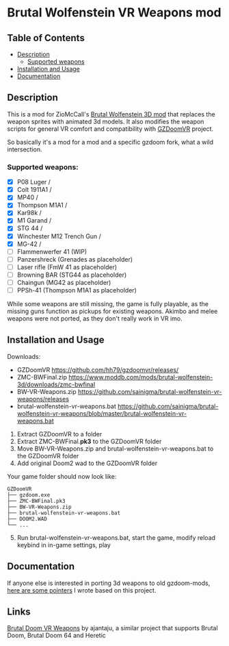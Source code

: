 # Brutal Wolfenstein VR Weapons mod

## Table of Contents

- [Description](#description)
  - [Supported weapons](#supported-weapons)
- [Installation and Usage](#installation-and-usage)
- [Documentation](#further-documentation)

## Description

This is a mod for ZioMcCall's [Brutal Wolfenstein 3D mod](https://forum.zdoom.org/viewtopic.php?f=19&t=48035) that replaces the weapon sprites with animated 3d models. It also modifies the weapon scripts for general VR comfort and compatibility with [GZDoomVR](https://github.com/hh79/gzdoomvr) project.

So basically it's a mod for a mod and a specific gzdoom fork, what a wild intersection.

### Supported weapons:

 - [x] P08 Luger /
 - [x] Colt 1911A1 /
 - [x] MP40 /
 - [x] Thompson M1A1 /
 - [x] Kar98k /
 - [x] M1 Garand /
 - [x] STG 44 /
 - [x] Winchester M12 Trench Gun /
 - [x] MG-42 /
 - [ ] Flammenwerfer 41 (WIP)
 - [ ] Panzershreck (Grenades as placeholder)
 - [ ] Laser rifle (FmW 41 as placeholder)
 - [ ] Browning BAR (STG44 as placeholder)
 - [ ] Chaingun (MG42 as placeholder)
 - [ ] PPSh-41 (Thompson M1A1 as placeholder)

While some weapons are still missing, the game is fully playable, as the missing guns function as pickups for existing weapons. Akimbo and melee weapons were not ported, as they don't really work in VR imo.

## Installation and Usage

  Downloads:
  - GZDoomVR https://github.com/hh79/gzdoomvr/releases/
  - ZMC-BWFinal.zip https://www.moddb.com/mods/brutal-wolfenstein-3d/downloads/zmc-bwfinal
  - BW-VR-Weapons.zip https://github.com/sainigma/brutal-wolfenstein-vr-weapons/releases
  - brutal-wolfenstein-vr-weapons.bat https://github.com/sainigma/brutal-wolfenstein-vr-weapons/blob/master/brutal-wolfenstein-vr-weapons.bat

  1. Extract GZDoomVR to a folder
  2. Extract ZMC-BWFinal.**pk3** to the GZDoomVR folder
  3. Move BW-VR-Weapons.zip and brutal-wolfenstein-vr-weapons.bat to the GZDoomVR folder
  4. Add original Doom2 wad to the GZDoomVR folder

  Your game folder should now look like:

    GZDoomVR
    ├── gzdoom.exe
    ├── ZMC-BWFinal.pk3
    ├── BW-VR-Weapons.zip
    ├── brutal-wolfenstein-vr-weapons.bat
    ├── DOOM2.WAD
    └── ...

  5. Run brutal-wolfenstein-vr-weapons.bat, start the game, modify reload keybind in in-game settings, play

## Documentation

If anyone else is interested in porting 3d weapons to old gzdoom-mods, [here are some pointers](./docs/tutorial.md) I wrote based on this project.

## Links

[Brutal Doom VR Weapons](https://github.com/ajantaju/br_vr) by ajantaju, a similar project that supports Brutal Doom, Brutal Doom 64 and Heretic